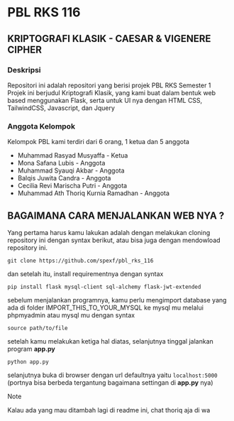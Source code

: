 # PBL RKS 116
## KRIPTOGRAFI KLASIK - CAESAR & VIGENERE CIPHER
### Deskripsi
Repositori ini adalah repositori yang berisi projek PBL RKS Semester 1
Projek ini berjudul Kriptografi Klasik, yang kami buat dalam bentuk web based menggunakan Flask, serta untuk UI nya dengan HTML CSS, TailwindCSS, Javascript, dan Jquery
### Anggota Kelompok
Kelompok PBL kami terdiri dari 6 orang, 1 ketua dan 5 anggota
* Muhammad Rasyad Musyaffa - Ketua
* Mona Safana Lubis - Anggota
* Muhammad Syauqi Akbar - Anggota
* Balqis Juwita Candra - Anggota
* Cecilia Revi Marischa Putri - Anggota
* Muhammad Ath Thoriq Kurnia Ramadhan - Anggota
## BAGAIMANA CARA MENJALANKAN WEB NYA ?
Yang pertama harus kamu lakukan adalah dengan melakukan cloning repository ini dengan syntax berikut, atau bisa juga dengan mendowload repository ini.
```
git clone https://github.com/spexf/pbl_rks_116
```
dan setelah itu, install requirementnya dengan syntax
```
pip install flask mysql-client sql-alchemy flask-jwt-extended
```
sebelum menjalankan programnya, kamu perlu mengimport database yang ada di folder IMPORT_THIS_TO_YOUR_MYSQL ke mysql mu melalui phpmyadmin atau mysql mu dengan syntax
```
source path/to/file
```
setelah kamu melakukan ketiga hal diatas, selanjutnya tinggal jalankan program **app.py**
```
python app.py
```
selanjutnya buka di browser dengan url defaultnya yaitu `localhost:5000` (portnya bisa berbeda tergantung bagaimana settingan di **app.py** nya)

> [!NOTE]
> Kalau ada yang mau ditambah lagi di readme ini, chat thoriq aja di wa
